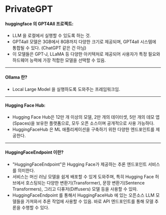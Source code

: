 # PrivateGPT 

#### huggingface 의 GPT4All 프로젝트: 

- LLM 을 로컬에서 실행할 수 있도록 하는 것. 
- GPT4all 모델은 3GB에서 8GB까지 다양한 크기로 제공되며, GPT4all 시스템에 통합될 수 있다. (ChatGPT 같은 건 아님)
- 이 모델들은 GPT-J, LLaMA 등 다양한 아키텍처로 제공되어 사용자가 특정 필요와 하드웨어 능력에 가장 적합한 모델을 선택할 수 있음. 

*** 

#### Ollama 란? 

- Local Large Model 을 실행하도록 도와주는 프레임워크임.

*** 

#### Hugging Face Hub: 
- Hugging Face Hub은 12만 개 이상의 모델, 2만 개의 데이터셋, 5만 개의 데모 앱(Spaces)을 보유한 플랫폼으로, 모두 오픈 소스이며 공개적으로 사용 가능하다. 
- HuggingFaceHub 은 ML 애플리케이션을 구축하기 위한 다양한 엔드포인트를 제공한다. 

*** 

#### HuggingFaceEndpoint 이란? 
-  "HuggingFaceEndpoint"은 Hugging Face가 제공하는 추론 엔드포인트 서비스를 의미한다. 
-  서비스는 머신 러닝 모델을 쉽게 배포할 수 있게 도와주며, 특히 Hugging Face 허브에서 호스팅되는 다양한 변환기(Transformer), 문장 변환기(Sentence Transformers), 그리고 디퓨저(Diffusers) 모델 등을 사용할 수 있따. 
- HuggingFaceEndpoint 를 통해서 HuggingFaceHub 에 있는 오픈소스 LLM 모델들을 가져와서 추론 작업에 사용할 수 있음. 바로 API 엔드포인트를 통해 모델 추론을 수행할 수 있다. 

